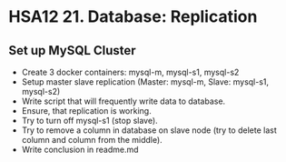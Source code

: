# HSA12 21. Database: Replication

## Set up MySQL Cluster

- Create 3 docker containers: mysql-m, mysql-s1, mysql-s2
- Setup master slave replication (Master: mysql-m, Slave: mysql-s1, mysql-s2)
- Write script that will frequently write data to database.
- Ensure, that replication is working.
- Try to turn off mysql-s1 (stop slave).
- Try to remove a column in  database on slave node (try to delete last column and column from the middle).
- Write conclusion in readme.md